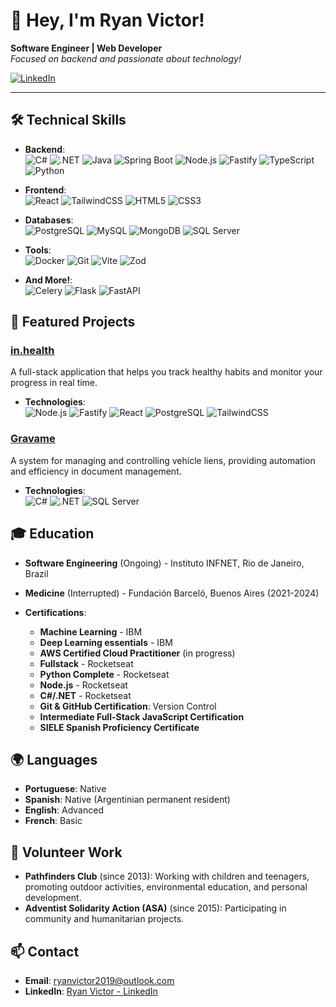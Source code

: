 # 👋 Hey, I'm Ryan Victor!

**Software Engineer | Web Developer**  
_Focused on backend and passionate about technology!_

[![LinkedIn](https://img.shields.io/badge/LinkedIn-blue?style=for-the-badge&logo=linkedin)](https://www.linkedin.com/in/ryanvictor)

---

## 🛠️ **Technical Skills**

- **Backend**:  
  ![C#](https://img.shields.io/badge/C%23-239120?style=for-the-badge&logo=c-sharp&logoColor=white) ![.NET](https://img.shields.io/badge/.NET-512BD4?style=for-the-badge&logo=dotnet&logoColor=white) ![Java](https://img.shields.io/badge/Java-007396?style=for-the-badge&logo=openjdk&logoColor=white) ![Spring Boot](https://img.shields.io/badge/Spring_Boot-6DB33F?style=for-the-badge&logo=springboot&logoColor=white) ![Node.js](https://img.shields.io/badge/Node.js-43853D?style=for-the-badge&logo=node.js&logoColor=white) ![Fastify](https://img.shields.io/badge/Fastify-202020?style=for-the-badge&logo=fastify&logoColor=white) ![TypeScript](https://img.shields.io/badge/TypeScript-007ACC?style=for-the-badge&logo=typescript&logoColor=white) ![Python](https://img.shields.io/badge/Python-FFD43B?style=for-the-badge&logo=python&logoColor=blue)

- **Frontend**:  
  ![React](https://img.shields.io/badge/React-20232A?style=for-the-badge&logo=react&logoColor=61DAFB) ![TailwindCSS](https://img.shields.io/badge/Tailwind_CSS-38B2AC?style=for-the-badge&logo=tailwind-css&logoColor=white) ![HTML5](https://img.shields.io/badge/HTML5-E34F26?style=for-the-badge&logo=html5&logoColor=white) ![CSS3](https://img.shields.io/badge/CSS3-1572B6?style=for-the-badge&logo=css3&logoColor=white)

- **Databases**:  
  ![PostgreSQL](https://img.shields.io/badge/PostgreSQL-316192?style=for-the-badge&logo=postgresql&logoColor=white) ![MySQL](https://img.shields.io/badge/MySQL-4479A1?style=for-the-badge&logo=mysql&logoColor=white) ![MongoDB](https://img.shields.io/badge/MongoDB-47A248?style=for-the-badge&logo=mongodb&logoColor=white) ![SQL Server](https://img.shields.io/badge/SQL%20Server-CC2927?style=for-the-badge&logo=microsoft-sql-server&logoColor=white)

- **Tools**:  
  ![Docker](https://img.shields.io/badge/Docker-2496ED?style=for-the-badge&logo=docker&logoColor=white) ![Git](https://img.shields.io/badge/Git-F05032?style=for-the-badge&logo=git&logoColor=white) ![Vite](https://img.shields.io/badge/Vite-646CFF?style=for-the-badge&logo=vite&logoColor=white) ![Zod](https://img.shields.io/badge/Zod-20232A?style=for-the-badge&logo=typescript&logoColor=white)

- **And More!**:  
  ![Celery](https://img.shields.io/badge/Celery-37814A?style=for-the-badge&logo=celery&logoColor=white) ![Flask](https://img.shields.io/badge/Flask-000000?style=for-the-badge&logo=flask&logoColor=white) ![FastAPI](https://img.shields.io/badge/FastAPI-005571?style=for-the-badge&logo=fastapi&logoColor=white)

## 🚀 **Featured Projects**

### [in.health](https://github.com/ryanzinhim/in.health)
A full-stack application that helps you track healthy habits and monitor your progress in real time.  
- **Technologies**:  
  ![Node.js](https://img.shields.io/badge/Node.js-43853D?style=for-the-badge&logo=node.js&logoColor=white) ![Fastify](https://img.shields.io/badge/Fastify-202020?style=for-the-badge&logo=fastify&logoColor=white) ![React](https://img.shields.io/badge/React-20232A?style=for-the-badge&logo=react&logoColor=61DAFB) ![PostgreSQL](https://img.shields.io/badge/PostgreSQL-316192?style=for-the-badge&logo=postgresql&logoColor=white) ![TailwindCSS](https://img.shields.io/badge/Tailwind_CSS-38B2AC?style=for-the-badge&logo=tailwind-css&logoColor=white)

### [Gravame](https://github.com/ryanzinhim/gravame)
A system for managing and controlling vehicle liens, providing automation and efficiency in document management.  
- **Technologies**:  
  ![C#](https://img.shields.io/badge/C%23-239120?style=for-the-badge&logo=c-sharp&logoColor=white) ![.NET](https://img.shields.io/badge/.NET-512BD4?style=for-the-badge&logo=dotnet&logoColor=white) ![SQL Server](https://img.shields.io/badge/SQL%20Server-CC2927?style=for-the-badge&logo=microsoft-sql-server&logoColor=white)

## 🎓 **Education**

- **Software Engineering** (Ongoing) - Instituto INFNET, Rio de Janeiro, Brazil  
- **Medicine** (Interrupted) - Fundación Barceló, Buenos Aires (2021-2024)  

- **Certifications**:
  - **Machine Learning** - IBM  
  - **Deep Learning essentials** - IBM  
  - **AWS Certified Cloud Practitioner** (in progress)  
  - **Fullstack** - Rocketseat  
  - **Python Complete** - Rocketseat  
  - **Node.js** - Rocketseat  
  - **C#/.NET** - Rocketseat  
  - **Git & GitHub Certification**: Version Control  
  - **Intermediate Full-Stack JavaScript Certification**  
  - **SIELE Spanish Proficiency Certificate**  

## 🌍 **Languages**

- **Portuguese**: Native  
- **Spanish**: Native (Argentinian permanent resident)  
- **English**: Advanced  
- **French**: Basic  

## 🤝 **Volunteer Work**

- **Pathfinders Club** (since 2013): Working with children and teenagers, promoting outdoor activities, environmental education, and personal development.  
- **Adventist Solidarity Action (ASA)** (since 2015): Participating in community and humanitarian projects.  

## 📫 **Contact**

- **Email**: [ryanvictor2019@outlook.com](mailto:ryanvictor2019@outlook.com)  
- **LinkedIn**: [Ryan Victor - LinkedIn](https://www.linkedin.com/in/ryanvictor)

